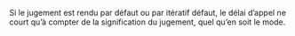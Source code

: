 Si le jugement est rendu par défaut ou par itératif défaut, le délai d’appel ne court qu’à compter de la signification du jugement, quel qu’en soit le mode.